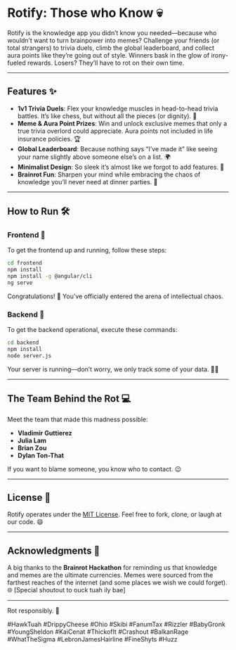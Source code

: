 # Rotify: Those who Know 💀
Rotify is the knowledge app you didn’t know you needed—because who wouldn’t want to turn brainpower into memes? Challenge your friends (or total strangers) to trivia duels, climb the global leaderboard, and collect aura points like they’re going out of style. Winners bask in the glow of irony-fueled rewards. Losers? They’ll have to rot on their own time.   

---

## Features ✨  
- **1v1 Trivia Duels**: Flex your knowledge muscles in head-to-head trivia battles. It’s like chess, but without all the pieces (or dignity). 🧠  
- **Meme & Aura Point Prizes**: Win and unlock exclusive memes that only a true trivia overlord could appreciate. Aura points not included in life insurance policies. 🏆  
- **Global Leaderboard**: Because nothing says “I’ve made it” like seeing your name slightly above someone else’s on a list. 🌍  
- **Minimalist Design**: So sleek it’s almost like we forgot to add features. 🎨  
- **Brainrot Fun**: Sharpen your mind while embracing the chaos of knowledge you’ll never need at dinner parties. 🤯  

---

## How to Run 🛠️  

### Frontend 🚀  
To get the frontend up and running, follow these steps:

```bash  
cd frontend  
npm install  
npm install -g @angular/cli  
ng serve  
```
Congratulations! 🎉 You’ve officially entered the arena of intellectual chaos.

### Backend 🔧  
To get the backend operational, execute these commands:

```bash
cd backend  
npm install  
node server.js  
```
Your server is running—don’t worry, we only track some of your data. 🕵️‍♂️  

---

## The Team Behind the Rot 💻  
Meet the team that made this madness possible:

- **Vladimir Guttierez**  
- **Julia Lam**  
- **Brian Zou**  
- **Dylan Ton-That**  

If you want to blame someone, you know who to contact. 😉

---

## License 📜  
Rotify operates under the [MIT License](LICENSE). Feel free to fork, clone, or laugh at our code. 😄  

---

## Acknowledgments 🙌  
A big thanks to the **Brainrot Hackathon** for reminding us that knowledge and memes are the ultimate currencies. Memes were sourced from the farthest reaches of the internet (and some places we wish we could forget). 🌐  [Special shoutout to ouck tuah ily bae]

---

Rot responsibly. 🧠

#HawkTuah #DrippyCheese #Ohio #Skibi #FanumTax #Rizzler #BabyGronk #YoungSheldon #KaiCenat #ThickofIt #Crashout #BalkanRage #WhatTheSigma #LebronJamesHairline #FineShyts #Huzz

